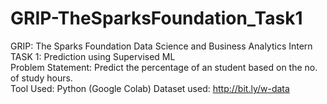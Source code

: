 # GRIP-TheSparksFoundation_Task1
GRIP: The Sparks Foundation Data Science and Business Analytics Intern  
TASK 1: Prediction using Supervised ML  
Problem Statement: Predict the percentage of an student based on the no. of study hours.  
Tool Used: Python (Google Colab) 
Dataset used: http://bit.ly/w-data
